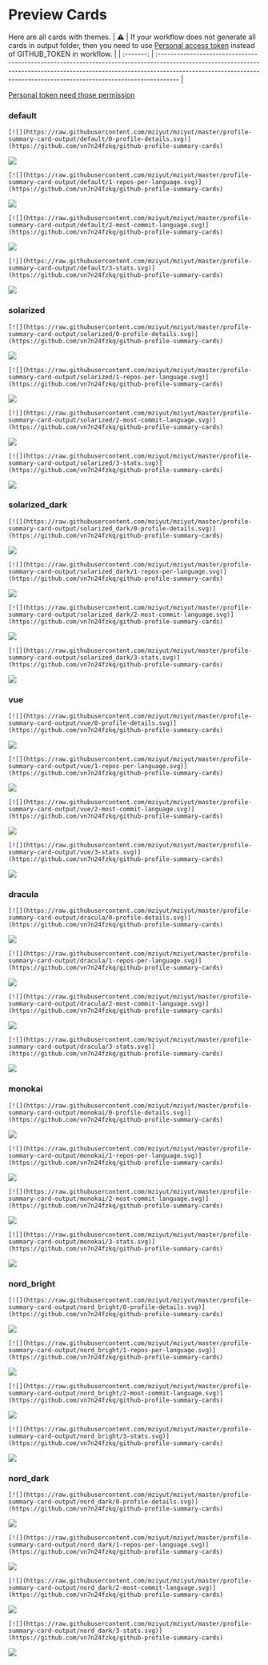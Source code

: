 
# Preview Cards

Here are all cards with themes.
| :warning: | If your workflow does not generate all cards in output folder, then you need to use [Personal access token](https://docs.github.com/en/actions/configuring-and-managing-workflows/creating-and-storing-encrypted-secrets) instead of GITHUB_TOKEN in workflow. |
| :-------: | :------------------------------------------------------------------------------------------------------------------------------------------------------------------------------------------------------------------------------------------------ |

[Personal token need those permission](https://github.com/vn7n24fzkq/github-profile-summary-cards/wiki/Personal-access-token-permissions)


### default


```
[![](https://raw.githubusercontent.com/mziyut/mziyut/master/profile-summary-card-output/default/0-profile-details.svg)](https://github.com/vn7n24fzkq/github-profile-summary-cards)
```
![](https://raw.githubusercontent.com/mziyut/mziyut/master/profile-summary-card-output/default/0-profile-details.svg)


```
[![](https://raw.githubusercontent.com/mziyut/mziyut/master/profile-summary-card-output/default/1-repos-per-language.svg)](https://github.com/vn7n24fzkq/github-profile-summary-cards)
```
![](https://raw.githubusercontent.com/mziyut/mziyut/master/profile-summary-card-output/default/1-repos-per-language.svg)


```
[![](https://raw.githubusercontent.com/mziyut/mziyut/master/profile-summary-card-output/default/2-most-commit-language.svg)](https://github.com/vn7n24fzkq/github-profile-summary-cards)
```
![](https://raw.githubusercontent.com/mziyut/mziyut/master/profile-summary-card-output/default/2-most-commit-language.svg)


```
[![](https://raw.githubusercontent.com/mziyut/mziyut/master/profile-summary-card-output/default/3-stats.svg)](https://github.com/vn7n24fzkq/github-profile-summary-cards)
```
![](https://raw.githubusercontent.com/mziyut/mziyut/master/profile-summary-card-output/default/3-stats.svg)


### solarized


```
[![](https://raw.githubusercontent.com/mziyut/mziyut/master/profile-summary-card-output/solarized/0-profile-details.svg)](https://github.com/vn7n24fzkq/github-profile-summary-cards)
```
![](https://raw.githubusercontent.com/mziyut/mziyut/master/profile-summary-card-output/solarized/0-profile-details.svg)


```
[![](https://raw.githubusercontent.com/mziyut/mziyut/master/profile-summary-card-output/solarized/1-repos-per-language.svg)](https://github.com/vn7n24fzkq/github-profile-summary-cards)
```
![](https://raw.githubusercontent.com/mziyut/mziyut/master/profile-summary-card-output/solarized/1-repos-per-language.svg)


```
[![](https://raw.githubusercontent.com/mziyut/mziyut/master/profile-summary-card-output/solarized/2-most-commit-language.svg)](https://github.com/vn7n24fzkq/github-profile-summary-cards)
```
![](https://raw.githubusercontent.com/mziyut/mziyut/master/profile-summary-card-output/solarized/2-most-commit-language.svg)


```
[![](https://raw.githubusercontent.com/mziyut/mziyut/master/profile-summary-card-output/solarized/3-stats.svg)](https://github.com/vn7n24fzkq/github-profile-summary-cards)
```
![](https://raw.githubusercontent.com/mziyut/mziyut/master/profile-summary-card-output/solarized/3-stats.svg)


### solarized_dark


```
[![](https://raw.githubusercontent.com/mziyut/mziyut/master/profile-summary-card-output/solarized_dark/0-profile-details.svg)](https://github.com/vn7n24fzkq/github-profile-summary-cards)
```
![](https://raw.githubusercontent.com/mziyut/mziyut/master/profile-summary-card-output/solarized_dark/0-profile-details.svg)


```
[![](https://raw.githubusercontent.com/mziyut/mziyut/master/profile-summary-card-output/solarized_dark/1-repos-per-language.svg)](https://github.com/vn7n24fzkq/github-profile-summary-cards)
```
![](https://raw.githubusercontent.com/mziyut/mziyut/master/profile-summary-card-output/solarized_dark/1-repos-per-language.svg)


```
[![](https://raw.githubusercontent.com/mziyut/mziyut/master/profile-summary-card-output/solarized_dark/2-most-commit-language.svg)](https://github.com/vn7n24fzkq/github-profile-summary-cards)
```
![](https://raw.githubusercontent.com/mziyut/mziyut/master/profile-summary-card-output/solarized_dark/2-most-commit-language.svg)


```
[![](https://raw.githubusercontent.com/mziyut/mziyut/master/profile-summary-card-output/solarized_dark/3-stats.svg)](https://github.com/vn7n24fzkq/github-profile-summary-cards)
```
![](https://raw.githubusercontent.com/mziyut/mziyut/master/profile-summary-card-output/solarized_dark/3-stats.svg)


### vue


```
[![](https://raw.githubusercontent.com/mziyut/mziyut/master/profile-summary-card-output/vue/0-profile-details.svg)](https://github.com/vn7n24fzkq/github-profile-summary-cards)
```
![](https://raw.githubusercontent.com/mziyut/mziyut/master/profile-summary-card-output/vue/0-profile-details.svg)


```
[![](https://raw.githubusercontent.com/mziyut/mziyut/master/profile-summary-card-output/vue/1-repos-per-language.svg)](https://github.com/vn7n24fzkq/github-profile-summary-cards)
```
![](https://raw.githubusercontent.com/mziyut/mziyut/master/profile-summary-card-output/vue/1-repos-per-language.svg)


```
[![](https://raw.githubusercontent.com/mziyut/mziyut/master/profile-summary-card-output/vue/2-most-commit-language.svg)](https://github.com/vn7n24fzkq/github-profile-summary-cards)
```
![](https://raw.githubusercontent.com/mziyut/mziyut/master/profile-summary-card-output/vue/2-most-commit-language.svg)


```
[![](https://raw.githubusercontent.com/mziyut/mziyut/master/profile-summary-card-output/vue/3-stats.svg)](https://github.com/vn7n24fzkq/github-profile-summary-cards)
```
![](https://raw.githubusercontent.com/mziyut/mziyut/master/profile-summary-card-output/vue/3-stats.svg)


### dracula


```
[![](https://raw.githubusercontent.com/mziyut/mziyut/master/profile-summary-card-output/dracula/0-profile-details.svg)](https://github.com/vn7n24fzkq/github-profile-summary-cards)
```
![](https://raw.githubusercontent.com/mziyut/mziyut/master/profile-summary-card-output/dracula/0-profile-details.svg)


```
[![](https://raw.githubusercontent.com/mziyut/mziyut/master/profile-summary-card-output/dracula/1-repos-per-language.svg)](https://github.com/vn7n24fzkq/github-profile-summary-cards)
```
![](https://raw.githubusercontent.com/mziyut/mziyut/master/profile-summary-card-output/dracula/1-repos-per-language.svg)


```
[![](https://raw.githubusercontent.com/mziyut/mziyut/master/profile-summary-card-output/dracula/2-most-commit-language.svg)](https://github.com/vn7n24fzkq/github-profile-summary-cards)
```
![](https://raw.githubusercontent.com/mziyut/mziyut/master/profile-summary-card-output/dracula/2-most-commit-language.svg)


```
[![](https://raw.githubusercontent.com/mziyut/mziyut/master/profile-summary-card-output/dracula/3-stats.svg)](https://github.com/vn7n24fzkq/github-profile-summary-cards)
```
![](https://raw.githubusercontent.com/mziyut/mziyut/master/profile-summary-card-output/dracula/3-stats.svg)


### monokai


```
[![](https://raw.githubusercontent.com/mziyut/mziyut/master/profile-summary-card-output/monokai/0-profile-details.svg)](https://github.com/vn7n24fzkq/github-profile-summary-cards)
```
![](https://raw.githubusercontent.com/mziyut/mziyut/master/profile-summary-card-output/monokai/0-profile-details.svg)


```
[![](https://raw.githubusercontent.com/mziyut/mziyut/master/profile-summary-card-output/monokai/1-repos-per-language.svg)](https://github.com/vn7n24fzkq/github-profile-summary-cards)
```
![](https://raw.githubusercontent.com/mziyut/mziyut/master/profile-summary-card-output/monokai/1-repos-per-language.svg)


```
[![](https://raw.githubusercontent.com/mziyut/mziyut/master/profile-summary-card-output/monokai/2-most-commit-language.svg)](https://github.com/vn7n24fzkq/github-profile-summary-cards)
```
![](https://raw.githubusercontent.com/mziyut/mziyut/master/profile-summary-card-output/monokai/2-most-commit-language.svg)


```
[![](https://raw.githubusercontent.com/mziyut/mziyut/master/profile-summary-card-output/monokai/3-stats.svg)](https://github.com/vn7n24fzkq/github-profile-summary-cards)
```
![](https://raw.githubusercontent.com/mziyut/mziyut/master/profile-summary-card-output/monokai/3-stats.svg)


### nord_bright


```
[![](https://raw.githubusercontent.com/mziyut/mziyut/master/profile-summary-card-output/nord_bright/0-profile-details.svg)](https://github.com/vn7n24fzkq/github-profile-summary-cards)
```
![](https://raw.githubusercontent.com/mziyut/mziyut/master/profile-summary-card-output/nord_bright/0-profile-details.svg)


```
[![](https://raw.githubusercontent.com/mziyut/mziyut/master/profile-summary-card-output/nord_bright/1-repos-per-language.svg)](https://github.com/vn7n24fzkq/github-profile-summary-cards)
```
![](https://raw.githubusercontent.com/mziyut/mziyut/master/profile-summary-card-output/nord_bright/1-repos-per-language.svg)


```
[![](https://raw.githubusercontent.com/mziyut/mziyut/master/profile-summary-card-output/nord_bright/2-most-commit-language.svg)](https://github.com/vn7n24fzkq/github-profile-summary-cards)
```
![](https://raw.githubusercontent.com/mziyut/mziyut/master/profile-summary-card-output/nord_bright/2-most-commit-language.svg)


```
[![](https://raw.githubusercontent.com/mziyut/mziyut/master/profile-summary-card-output/nord_bright/3-stats.svg)](https://github.com/vn7n24fzkq/github-profile-summary-cards)
```
![](https://raw.githubusercontent.com/mziyut/mziyut/master/profile-summary-card-output/nord_bright/3-stats.svg)


### nord_dark


```
[![](https://raw.githubusercontent.com/mziyut/mziyut/master/profile-summary-card-output/nord_dark/0-profile-details.svg)](https://github.com/vn7n24fzkq/github-profile-summary-cards)
```
![](https://raw.githubusercontent.com/mziyut/mziyut/master/profile-summary-card-output/nord_dark/0-profile-details.svg)


```
[![](https://raw.githubusercontent.com/mziyut/mziyut/master/profile-summary-card-output/nord_dark/1-repos-per-language.svg)](https://github.com/vn7n24fzkq/github-profile-summary-cards)
```
![](https://raw.githubusercontent.com/mziyut/mziyut/master/profile-summary-card-output/nord_dark/1-repos-per-language.svg)


```
[![](https://raw.githubusercontent.com/mziyut/mziyut/master/profile-summary-card-output/nord_dark/2-most-commit-language.svg)](https://github.com/vn7n24fzkq/github-profile-summary-cards)
```
![](https://raw.githubusercontent.com/mziyut/mziyut/master/profile-summary-card-output/nord_dark/2-most-commit-language.svg)


```
[![](https://raw.githubusercontent.com/mziyut/mziyut/master/profile-summary-card-output/nord_dark/3-stats.svg)](https://github.com/vn7n24fzkq/github-profile-summary-cards)
```
![](https://raw.githubusercontent.com/mziyut/mziyut/master/profile-summary-card-output/nord_dark/3-stats.svg)

